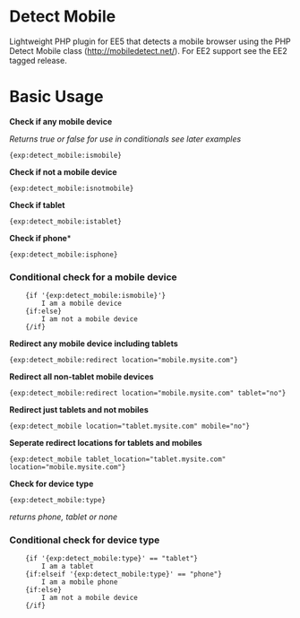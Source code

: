 Detect Mobile
=============

Lightweight PHP plugin for EE5 that detects a mobile browser using the PHP Detect Mobile class (http://mobiledetect.net/). For EE2 support see the EE2 tagged release.

Basic Usage
=============

**Check if any mobile device**

*Returns true or false for use in conditionals see later examples*

```{exp:detect_mobile:ismobile}```
        
**Check if not a mobile device**

```{exp:detect_mobile:isnotmobile}```
        
**Check if tablet**

```{exp:detect_mobile:istablet}```
        
**Check if phone***

```{exp:detect_mobile:isphone}```
        
### Conditional check for a mobile device

```
    {if '{exp:detect_mobile:ismobile}'}
        I am a mobile device
    {if:else}	
        I am not a mobile device
    {/if}
```

**Redirect any mobile device including tablets**

```{exp:detect_mobile:redirect location="mobile.mysite.com"}```
        
**Redirect all non-tablet mobile devices**

```{exp:detect_mobile:redirect location="mobile.mysite.com" tablet="no"}```
        
**Redirect just tablets and not mobiles**

```{exp:detect_mobile location="tablet.mysite.com" mobile="no"}```
        
**Seperate redirect locations for tablets and mobiles**

```{exp:detect_mobile tablet_location="tablet.mysite.com" location="mobile.mysite.com"}```
        
**Check for device type**

```{exp:detect_mobile:type}```

*returns phone, tablet or none*

### Conditional check for device type

```
    {if '{exp:detect_mobile:type}' == "tablet"}	
        I am a tablet
    {if:elseif '{exp:detect_mobile:type}' == "phone"}	
        I am a mobile phone
    {if:else}
        I am not a mobile device
    {/if}
```    
